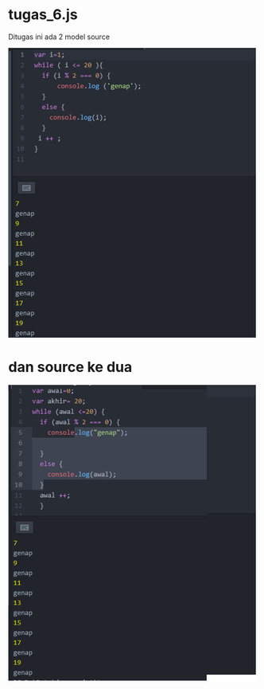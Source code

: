 # tugas_6.js

Ditugas ini ada 2 model source

![tugas6](img/tg6.png)
# dan source ke dua
![tugas6](img/tg6a.png)
